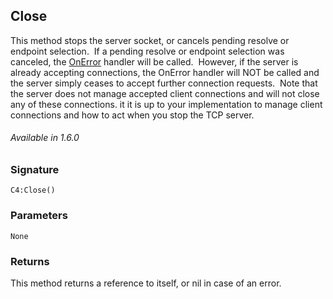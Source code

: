 ## Close

This method stops the server socket, or cancels pending resolve or endpoint selection.  If a pending resolve or endpoint selection was canceled, the [OnError][1] handler will be called.  However, if the server is already accepting connections, the OnError handler will NOT be called and the server simply ceases to accept further connection requests.  Note that the server does not manage accepted client connections and will not close any of these connections. it it is up to your implementation to manage client connections and how to act when you stop the TCP server.

###### Available in 1.6.0


### Signature

`C4:Close()`


### Parameters

`None`


### Returns

This method returns a reference to itself, or nil in case of an error.


[1]:	https://snap-one.github.io/docs-driverworks-api/#tcpclient-interface-onerror